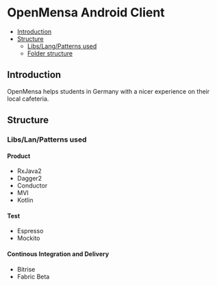 # OpenMensa Android Client
<!-- toc -->

* [Introduction](#introduction)
* [Structure](#structure)
  * [Libs/Lang/Patterns used](#libraries-used)
  * [Folder structure](#folder-structure)

<!-- toc stop -->

## Introduction

OpenMensa helps students in Germany with a nicer experience on their local cafeteria.

## Structure

### Libs/Lan/Patterns used
#### Product
* RxJava2
* Dagger2
* Conductor
* MVI
* Kotlin

#### Test
* Espresso
* Mockito

#### Continous Integration and Delivery
* Bitrise
* Fabric Beta